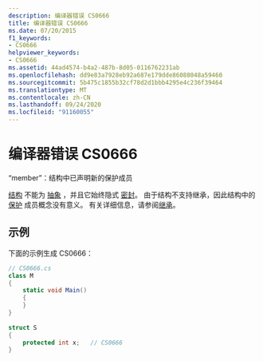 ```yaml
---
description: 编译器错误 CS0666
title: 编译器错误 CS0666
ms.date: 07/20/2015
f1_keywords:
- CS0666
helpviewer_keywords:
- CS0666
ms.assetid: 44ad4574-b4a2-487b-8d05-0116762231ab
ms.openlocfilehash: dd9e83a7928eb92a687e179dde86088048a59460
ms.sourcegitcommit: 5b475c1855b32cf78d2d1bbb4295e4c236f39464
ms.translationtype: MT
ms.contentlocale: zh-CN
ms.lasthandoff: 09/24/2020
ms.locfileid: "91160055"
---
```

# <a name="compiler-error-cs0666"></a>编译器错误 CS0666

“member”：结构中已声明新的保护成员  
  
 [结构](../language-reference/builtin-types/struct.md) 不能为 [抽象](../language-reference/keywords/abstract.md) ，并且它始终隐式 [密封](../language-reference/keywords/sealed.md)。 由于结构不支持继承，因此结构中的 [保护](../language-reference/keywords/protected.md) 成员概念没有意义。 有关详细信息，请参阅[继承](../programming-guide/classes-and-structs/inheritance.md)。  
  
## <a name="example"></a>示例  

 下面的示例生成 CS0666：  
  
```csharp  
// CS0666.cs  
class M  
{  
    static void Main()  
    {  
    }  
}  
  
struct S  
{  
    protected int x;   // CS0666  
}  
```
